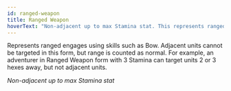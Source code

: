 ```yaml
---
id: ranged-weapon
title: Ranged Weapon
hoverText: "Non-adjacent up to max Stamina stat. This represents ranged engages using skills such as Bow. Adjacent units cannot be targeted in this form, but range is counted as normal."
---
```


Represents ranged engages using skills such as Bow. Adjacent units cannot be targeted in this form, but range is counted as normal. 
For example, an adventurer in Ranged Weapon form with 3 Stamina can target units 2 or 3 hexes away, but not adjacent units.

*Non-adjacent up to max Stamina stat*